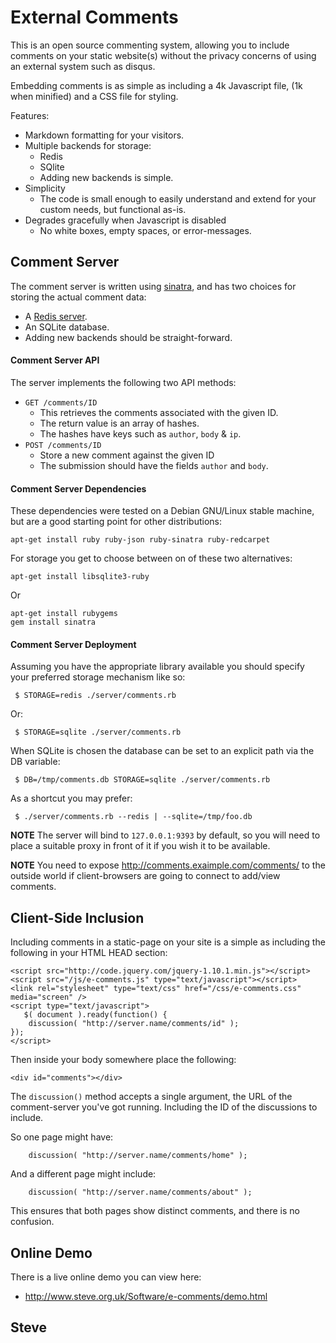 External Comments
=================

This is an open source commenting system, allowing you to include
comments on your static website(s) without the privacy concerns of
using an external system such as disqus.

Embedding comments is as simple as including a 4k Javascript file,
(1k when minified) and a CSS file for styling.

Features:

* Markdown formatting for your visitors.
* Multiple backends for storage:
   * Redis
   * SQlite
   * Adding new backends is simple.
* Simplicity
   * The code is small enough to easily understand and extend for your custom needs, but functional as-is.
* Degrades gracefully when Javascript is disabled
   * No white boxes, empty spaces, or error-messages.


Comment Server
--------------

The comment server is written using [sinatra](http://www.sinatrarb.com/),
and has two choices for storing the actual comment data:

* A [Redis server](http://redis.io/).
* An SQLite database.
* Adding new backends should be straight-forward.



#### Comment Server API

The server implements the following two API methods:

* `GET /comments/ID`
   * This retrieves the comments associated with the given ID.
   * The return value is an array of hashes.
   * The hashes have keys such as  `author`, `body` & `ip`.
* `POST /comments/ID`
   * Store a new comment against the given ID
   * The submission should have the fields `author` and `body`.


#### Comment Server Dependencies

These dependencies were tested on a Debian GNU/Linux stable machine,
but are a good starting point for other distributions:

    apt-get install ruby ruby-json ruby-sinatra ruby-redcarpet

For storage you get to choose between on of these two alternatives:

    apt-get install libsqlite3-ruby

Or

    apt-get install rubygems
    gem install sinatra


#### Comment Server Deployment

Assuming you have the appropriate library available you should specify
your preferred storage mechanism like so:

     $ STORAGE=redis ./server/comments.rb

Or:

     $ STORAGE=sqlite ./server/comments.rb

When SQLite is chosen the database can be set to an explicit path via the
DB variable:

     $ DB=/tmp/comments.db STORAGE=sqlite ./server/comments.rb

As a shortcut you may prefer:

     $ ./server/comments.rb --redis | --sqlite=/tmp/foo.db

**NOTE** The server will bind to `127.0.0.1:9393` by default, so you
will need to place a suitable proxy in front of it if you wish it to
be available.

**NOTE** You need to expose http://comments.exaimple.com/comments/ to
the outside world if client-browsers are going to connect to add/view comments.


Client-Side Inclusion
---------------------

Including comments in a static-page on your site is a simple as including the
following in your HTML HEAD section:

    <script src="http://code.jquery.com/jquery-1.10.1.min.js"></script>
    <script src="/js/e-comments.js" type="text/javascript"></script>
    <link rel="stylesheet" type="text/css" href="/css/e-comments.css" media="screen" />
    <script type="text/javascript">
       $( document ).ready(function() {
        discussion( "http://server.name/comments/id" );
    });
    </script>

Then inside your body somewhere place the following:

    <div id="comments"></div>


The `discussion()` method accepts a single argument, the URL of the comment-server you've got running.  Including the ID of the discussions to include.

So one page might have:

        discussion( "http://server.name/comments/home" );

And a different page might include:

        discussion( "http://server.name/comments/about" );

This ensures that both pages show distinct comments, and there is no confusion.


Online Demo
-----------

There is a live online demo you can view here:

* http://www.steve.org.uk/Software/e-comments/demo.html

Steve
--
